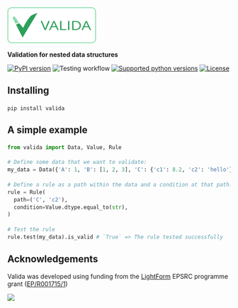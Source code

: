 <img src="valida.png" width="200" alt="Valida logo"/>

**Validation for nested data structures**

[![PyPI version](https://img.shields.io/pypi/v/valida "PyPI version")](https://pypi.org/project/valida)
![Testing workflow](https://github.com/hpcflow/valida/actions/workflows/test.yml/badge.svg)
[![Supported python versions](https://img.shields.io/pypi/pyversions/valida "Supported python versions")](https://pypi.org/project/valida)
[![License](https://img.shields.io/github/license/hpcflow/valida "License")](https://github.com/hpcflow/valida/blob/main/LICENSE)

## Installing

`pip install valida`

## A simple example

```python
from valida import Data, Value, Rule

# Define some data that we want to validate:
my_data = Data({'A': 1, 'B': [1, 2, 3], 'C': {'c1': 8.2, 'c2': 'hello'}})

# Define a rule as a path within the data and a condition at that path:
rule = Rule(
  path=('C', 'c2'),
  condition=Value.dtype.equal_to(str),
)

# Test the rule
rule.test(my_data).is_valid # `True` => The rule tested successfully

```

## Acknowledgements

Valida was developed using funding from the [LightForm](https://lightform.org.uk/) EPSRC programme grant ([EP/R001715/1](https://gow.epsrc.ukri.org/NGBOViewGrant.aspx?GrantRef=EP/R001715/1))

<img src="https://lightform-group.github.io/wiki/assets/images/site/lightform-logo.png" width="150"/>

